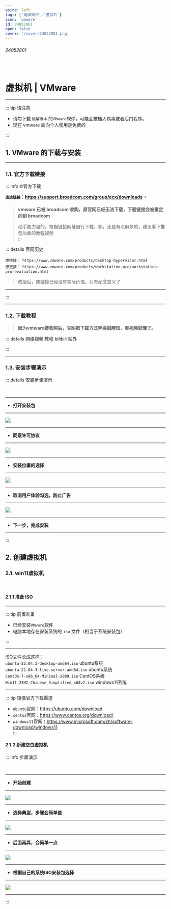 ```yaml
---
aside: left
tags: ['电脑知识','虚拟机']
icon: 'vmware'
id: 24052801
open: false
cover: '/cover/24052801.png'
---
```

###### 24052801

<br/>

# 虚拟机  | VMware

---

::: tip   请注意
- 请勿下载 `破解版本` 的`VMware`软件，可能会被植入病毒或者后门程序。  
- 现在 vmware 面向个人使用是免费的 


:::

## 1. VMware 的下载与安装

---

### 1.1. 官方下载链接

::: info :globe_with_meridians:官方下载  

**`直达链接`：https://support.broadcom.com/group/ecx/downloads**  :star:  

> **vmware 已被 broadcom 收购，原官网已经无法下载，下载链接会被重定向到 broadcom**    

> 动手能力强的，根据链接网址自行下载，额，还是有点麻烦的，建议看下推荐后面的教程视频  
:::



::: details  官网历史

`原链接`： `https://www.vmware.com/products/desktop-hypervisor.html`   
`原链接`： `https://www.vmware.com/products/workstation-pro/workstation-pro-evaluation.html`   

> 改版后，原链接已经没有实际价值，只有纪念意义了

---

:::

---


### 1.2. 下载教程

>  **因为vmware被收购后，官网把下载方式弄得贼麻烦，看视频就懂了。**



:::  details 网络视频  <Badge type='tip'>教程</Badge> <Badge type='danger'>bilibili</Badge> <Badge type='warning'>站外</Badge>


<zo-video  z_src='//player.bilibili.com/player.html?isOutside=true&aid=1504915559&bvid=BV14D421V7J5&cid=1552402034&p=1'/>

:::

---


### 1.3. 安装步骤演示

<!--@include: @/zo-snippets/提示-教程具有时效性.md-->

::: details 安装步骤演示

<br/>

---

- **打开安装包**

---

![](/image/202405282043.png)

---

- **同意许可协议**   

---

![](/image/202405282048.png)

---

- **安装位置的选择**   

---

![](/image/202405282053.png)

---
 
- **取消用户体验勾选，防止广告**

---

![](/image/202405282055.png)

---

- **下一步，完成安装**

---

:::


## 2. 创建虚拟机

### 2.1. win11虚拟机

<br/>

#### 2.1.1 准备 ISO
---
::: tip  前置准备

- 已经安装`VMware`软件  
- 电脑本地存在安装系统的 `iso` 文件（相当于系统安装包）  

:::

---
ISO文件长成这样：  
`ubuntu-22.04.3-desktop-amd64.iso` <Badge type='info'>ubuntu系统</Badge>  
`ubuntu-22.04.3-live-server-amd64.iso` <Badge type='info'>ubuntu系统</Badge>  
`CentOS-7-x86_64-Minimal-2009.iso` <Badge type='info'>CentOS系统</Badge>  
`Win11_23H2_Chinese_Simplified_x64v2.iso` <Badge type='info'>windows11系统</Badge>  

--- 

::: tip 镜像官方下载渠道
- `ubuntu`官网：https://ubuntu.com/download  
- `centos`官网：https://www.centos.org/download/  
- `windows11`官网：https://www.microsoft.com/zh/software-download/windows11  
:::

#### 2.1.2 新建空白虚拟机

<!--@include: @/snippets/提示-教程具有时效性.md-->

::: info 步骤演示

<br/>

---

- **开始创建**

---

![](/image/202405282105.png)

---

- **选择典型，步骤会简单些**

---

![](/image/202405282108.png)

---

- **后面再弄，会简单一点**

---

![](/image/202405282111.png)

---

- **根据自己的系统ISO安装包选择**

---

![](/image/202405282112.png)

---


:::